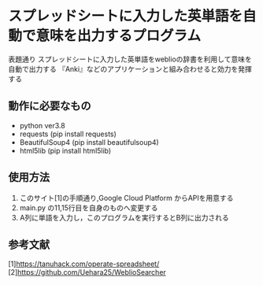 # スプレッドシートに入力した英単語を自動で意味を出力するプログラム
表題通り
スプレッドシートに入力した英単語をweblioの辞書を利用して意味を自動で出力する
『Anki』などのアプリケーションと組み合わせると効力を発揮する

## 動作に必要なもの
 * python ver3.8
 * requests (pip install requests)
 * BeautifulSoup4 (pip install beautifulsoup4)
 * html5lib (pip install html5lib)

## 使用方法
1. このサイト[1]の手順通り,Google Cloud Platform からAPIを用意する
2. main.py の11,15行目を自身のものへ変更する
3. A列に単語を入力し，このプログラムを実行するとB列に出力される

## 参考文献
[1]https://tanuhack.com/operate-spreadsheet/
[2]https://github.com/Uehara25/WeblioSearcher